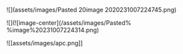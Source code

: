 

![](assets/images/Pasted 20image 2020231007224745.png)

![](![image-center](/assets/images/Pasted% %image%20231007224314.png)

![[assets/images/apc.png]]